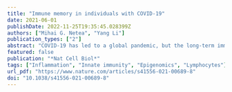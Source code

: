 ```yaml
---
title: "Immune memory in individuals with COVID-19"
date: 2021-06-01
publishDate: 2022-11-25T19:35:45.028399Z
authors: ["Mihai G. Netea", "Yang Li"]
publication_types: ["2"]
abstract: "COVID-19 has led to a global pandemic, but the long-term immunological effects of the infection are only partially understood. A new study now provides important new clues by describing the transcriptional and epigenetic processes behind the immune memory of both adaptive and innate immune cells in individuals who have recovered from COVID-19."
featured: false
publication: "*Nat Cell Biol*"
tags: ["Inflammation", "Innate immunity", "Epigenomics", "Lymphocytes"]
url_pdf: "https://www.nature.com/articles/s41556-021-00689-8"
doi: "10.1038/s41556-021-00689-8"
---
```



